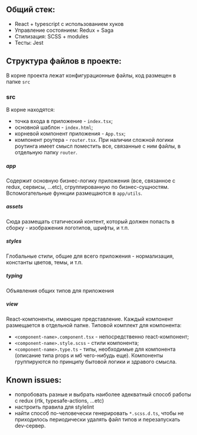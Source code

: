 ## Общий стек:

- React + typescript с использованием хуков
- Управление состоянием: Redux + Saga
- Стилизация: SCSS + modules
- Тесты: Jest

## Структура файлов в проекте:

В корне проекта лежат конфигурационные файлы, код размещен в папке `src`

### src

В корне находятся:
- точка входа в приложение - `index.tsx`;
- основной шаблон - `index.html`;
- корневой компонент приложения - `App.tsx`;
- компонент роутера - `router.tsx`. При наличии сложной логики роутинга имеет смысл поместить все, связанные с ним файлы, в отдельную папку `router`.

##### app

Содержит основную бизнес-логику приложения (все, связанное с redux, сервисы, ...etc), сгруппированную по бизнес-сущностям. Вспомогательные функции размещаются в `app/utils`.

##### assets

Сюда размещать статический контент, который должен попасть в сборку - изображения логотипов, шрифты, и т.п.

##### styles

Глобальные стили, общие для всего приложения - нормализация, константы цветов, темы, и т.п.

##### typing

Объявления общих типов для приложения

##### view

React-компоненты, имеющие представление. Каждый компонент размещается в отдельной папке. Типовой комплект для компонента:
- `<component-name>.component.tsx` - непосредственно react-компонент;
- `<component-name>.style.scss` - стили компонента;
- `<component-name>.type.ts` - типы, необходимые для компонента (описание типа props и мб чего-нибудь еще).
Компоненты группируются по принципу бытовой логики и здравого смысла.

## Known issues:

- попробовать разные и выбрать наиболее адекватный способ работы с redux (rtk, typesafe-actions, ...etc)
- настроить правила для stylelint
- найти способ по-человечески генерировать `*.scss.d.ts`, чтобы не приходилось периодически удалять файл типов и перезапускать dev-сервер.